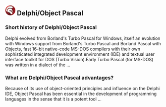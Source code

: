 ## ![Logo of Delphi/Object Pascal](../images/Delphi_Object_Pascal.png) Delphi/Object Pascal
### Short history of Delphi/Object Pascal
Delphi evolved from Borland's Turbo Pascal for Windows, itself an evolution with Windows support from Borland's Turbo Pascal and Borland Pascal with Objects, fast 16-bit native-code MS-DOS compilers with their own sophisticated integrated development environment (IDE) and textual user interface toolkit for DOS (Turbo Vision).Early Turbo Pascal (for MS-DOS) was written in a dialect of the ...
### What are Delphi/Object Pascal advantages?
Because of its use of object-oriented principles and influence on the Delphi IDE, Object Pascal has been essential in the development of programming languages in the sense that it is a potent tool ...

